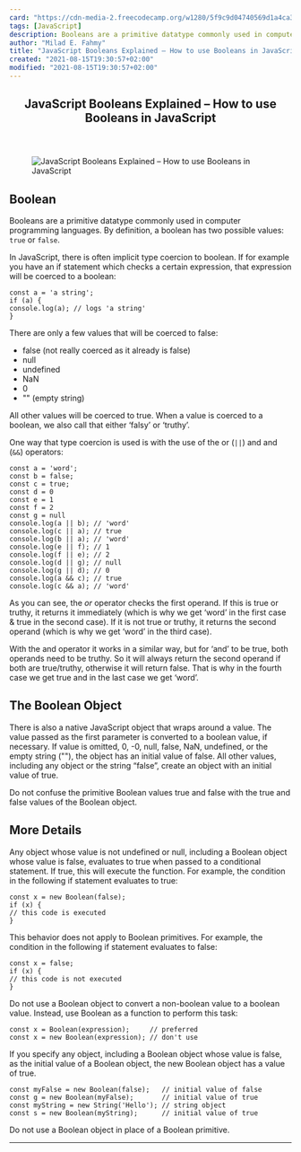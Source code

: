 ```yaml
---
card: "https://cdn-media-2.freecodecamp.org/w1280/5f9c9d04740569d1a4ca3574.jpg"
tags: [JavaScript]
description: Booleans are a primitive datatype commonly used in computer p
author: "Milad E. Fahmy"
title: "JavaScript Booleans Explained – How to use Booleans in JavaScript"
created: "2021-08-15T19:30:57+02:00"
modified: "2021-08-15T19:30:57+02:00"
---
```

<div class="site-wrapper">
<main id="site-main" class="site-main outer">
<div class="inner">
<article class="post-full post tag-javascript tag-programming tag-toothbrush ">
<header class="post-full-header">
<h1 class="post-full-title">JavaScript Booleans Explained – How to use Booleans in JavaScript</h1>
</header>
<figure class="post-full-image">
<picture>
<source media="(max-width: 700px)" sizes="1px" srcset="data:image/gif;base64,R0lGODlhAQABAIAAAAAAAP///yH5BAEAAAAALAAAAAABAAEAAAIBRAA7 1w">
<source media="(min-width: 701px)" sizes="(max-width: 800px) 400px,
(max-width: 1170px) 700px,
1400px" srcset="https://cdn-media-2.freecodecamp.org/w1280/5f9c9d04740569d1a4ca3574.jpg 300w,
https://cdn-media-2.freecodecamp.org/w1280/5f9c9d04740569d1a4ca3574.jpg 600w,
https://cdn-media-2.freecodecamp.org/w1280/5f9c9d04740569d1a4ca3574.jpg 1000w,
https://cdn-media-2.freecodecamp.org/w1280/5f9c9d04740569d1a4ca3574.jpg 2000w">
<img onerror="this.style.display='none'" src="https://cdn-media-2.freecodecamp.org/w1280/5f9c9d04740569d1a4ca3574.jpg" alt="JavaScript Booleans Explained – How to use Booleans in JavaScript">
</picture>
</figure>
<section class="post-full-content">
<div class="post-content medium-migrated-article">
<h2 id="boolean"><strong>Boolean</strong></h2>
<p>Booleans are a primitive datatype commonly used in computer programming languages. By definition, a boolean has two possible values: <code>true</code> or <code>false</code>.</p>
<p>In JavaScript, there is often implicit type coercion to boolean. If for example you have an if statement which checks a certain expression, that expression will be coerced to a boolean:</p><pre><code class="language-javascript">const a = 'a string';
if (a) {
console.log(a); // logs 'a string'
}</code></pre>
<p>There are only a few values that will be coerced to false:</p>
<ul>
<li>false (not really coerced as it already is false)</li>
<li>null</li>
<li>undefined</li>
<li>NaN</li>
<li>0</li>
<li>"" (empty string)</li>
</ul>
<p>All other values will be coerced to true. When a value is coerced to a boolean, we also call that either ‘falsy’ or ‘truthy’.</p>
<p>One way that type coercion is used is with the use of the or (<code>||</code>) and and (<code>&amp;&amp;</code>) operators:</p><pre><code class="language-javascript">const a = 'word';
const b = false;
const c = true;
const d = 0
const e = 1
const f = 2
const g = null
console.log(a || b); // 'word'
console.log(c || a); // true
console.log(b || a); // 'word'
console.log(e || f); // 1
console.log(f || e); // 2
console.log(d || g); // null
console.log(g || d); // 0
console.log(a &amp;&amp; c); // true
console.log(c &amp;&amp; a); // 'word'</code></pre>
<p>As you can see, the <em>or</em> operator checks the first operand. If this is true or truthy, it returns it immediately (which is why we get ‘word’ in the first case &amp; true in the second case). If it is not true or truthy, it returns the second operand (which is why we get ‘word’ in the third case).</p>
<p>With the and operator it works in a similar way, but for ‘and’ to be true, both operands need to be truthy. So it will always return the second operand if both are true/truthy, otherwise it will return false. That is why in the fourth case we get true and in the last case we get ‘word’.</p>
<h2 id="the-boolean-object"><strong>The Boolean Object</strong></h2>
<p>There is also a native JavaScript object that wraps around a value. The value passed as the first parameter is converted to a boolean value, if necessary. If value is omitted, 0, -0, null, false, NaN, undefined, or the empty string (""), the object has an initial value of false. All other values, including any object or the string “false”, create an object with an initial value of true.</p>
<p>Do not confuse the primitive Boolean values true and false with the true and false values of the Boolean object.</p>
<h2 id="more-details"><strong>More Details</strong></h2>
<p>Any object whose value is not undefined or null, including a Boolean object whose value is false, evaluates to true when passed to a conditional statement. If true, this will execute the function. For example, the condition in the following if statement evaluates to true:</p><pre><code class="language-javascript">const x = new Boolean(false);
if (x) {
// this code is executed
}</code></pre>
<p>This behavior does not apply to Boolean primitives. For example, the condition in the following if statement evaluates to false:</p><pre><code class="language-javascript">const x = false;
if (x) {
// this code is not executed
}</code></pre>
<p>Do not use a Boolean object to convert a non-boolean value to a boolean value. Instead, use Boolean as a function to perform this task:</p><pre><code class="language-javascript">const x = Boolean(expression);     // preferred
const x = new Boolean(expression); // don't use</code></pre>
<p>If you specify any object, including a Boolean object whose value is false, as the initial value of a Boolean object, the new Boolean object has a value of true.</p><pre><code class="language-javascript">const myFalse = new Boolean(false);   // initial value of false
const g = new Boolean(myFalse);       // initial value of true
const myString = new String('Hello'); // string object
const s = new Boolean(myString);      // initial value of true</code></pre>
<p>Do not use a Boolean object in place of a Boolean primitive.</p>
</div>
<hr>
</section>
</article>
</div>
</main>
</div>
<!-- Google Tag Manager (noscript) -->
<!-- End Google Tag Manager (noscript) -->
